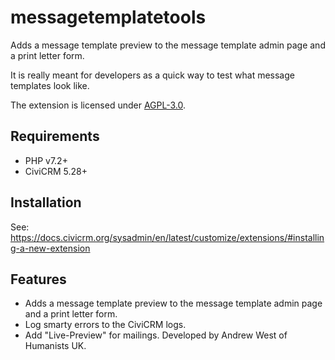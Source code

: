 # messagetemplatetools

Adds a message template preview to the message template admin page and a print letter form.

It is really meant for developers as a quick way to test what message templates look like.

The extension is licensed under [AGPL-3.0](LICENSE.txt).

## Requirements

* PHP v7.2+
* CiviCRM 5.28+

## Installation

See: https://docs.civicrm.org/sysadmin/en/latest/customize/extensions/#installing-a-new-extension

## Features

* Adds a message template preview to the message template admin page and a print letter form.
* Log smarty errors to the CiviCRM logs.
* Add "Live-Preview" for mailings. Developed by Andrew West of Humanists UK.
